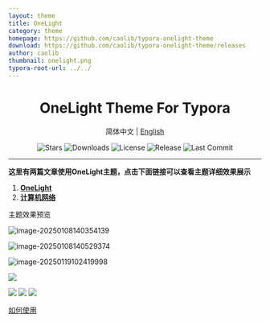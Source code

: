 ```yaml
---
layout: theme
title: OneLight
category: theme
homepage: https://github.com/caolib/typora-onelight-theme
download: https://github.com/caolib/typora-onelight-theme/releases
author: caolib
thumbnail: onelight.png
typora-root-url: ../../
---
```


<h1 align='center'>OneLight Theme For Typora</h1>

<p align="center">
    简体中文
    |
    <a href="https://github.com/caolib/typora-onelight-theme/blob/onelight/docs/README_en.md">English</a>
</p>

<p align="center">
  <img src="https://img.shields.io/github/stars/caolib/typora-onelight-theme" alt="Stars"> <img src="https://img.shields.io/github/downloads/caolib/typora-onelight-theme/total?labelColor=grey&color=blue" alt="Downloads"> <img src="https://img.shields.io/github/license/caolib/typora-onelight-theme" alt="License"> <img src="https://img.shields.io/github/v/release/caolib/typora-onelight-theme?labelColor=grey&color=red" alt="Release"> <img src="https://img.shields.io/github/last-commit/caolib/typora-onelight-theme?label=%E4%B8%8A%E6%AC%A1%E6%8F%90%E4%BA%A4" alt="Last Commit">
</p>

---

**这里有两篇文章使用OneLight主题，点击下面链接可以查看主题详细效果展示**

1. **[OneLight](https://bin-sites.pages.dev/onelight)**
2. **[计算机网络](https://bin-sites.pages.dev/net/计算机网络)**

主题效果预览

![image-20250108140354139](https://s2.loli.net/2025/01/08/fNQF1ZCOgGydEUL.png)

![image-20250108140529374](https://s2.loli.net/2025/01/08/aMkKwdmVuTCtW4G.png)

![image-20250119102419998](https://s2.loli.net/2025/01/19/4jotBCzeDdlAwfF.png)

![](https://s2.loli.net/2025/01/08/Ir1mgZCto4YS6lj.png)

<img src="https://s2.loli.net/2025/03/04/YzmsQOAFJ2UkpC7.png">

<img src="https://s2.loli.net/2025/01/08/cAgBOqFoCMYE8S6.png">

<img src="https://s2.loli.net/2025/01/08/QF2UA9zPOW5X6ji.png">

[如何使用](https://github.com/caolib/typora-onelight-theme#2%E5%A6%82%E4%BD%95%E4%BD%BF%E7%94%A8)
